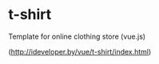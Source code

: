 # t-shirt
Template for online clothing store (vue.js)

(http://ideveloper.by/vue/t-shirt/index.html)
